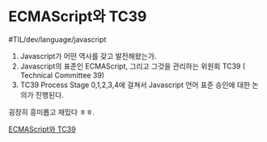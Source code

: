 # ECMAScript와 TC39
#TIL/dev/language/javascript


1. Javascript가 어떤 역사를 갖고 발전해왔는가. 
2. Javascript의 표준인 ECMAScript, 그리고 그것을 관리하는 위원회 TC39 ( Technical Committee 39)
3. TC39 Process
Stage 0,1,2,3,4에 걸쳐서 Javascript 언어 표준 승인에 대한 논의가 진행된다. 


굉장히 흥미롭고 재밌다 ㅎㅎ. 


[ECMAScript와 TC39](https://ahnheejong.name/articles/ecmascript-tc39/)